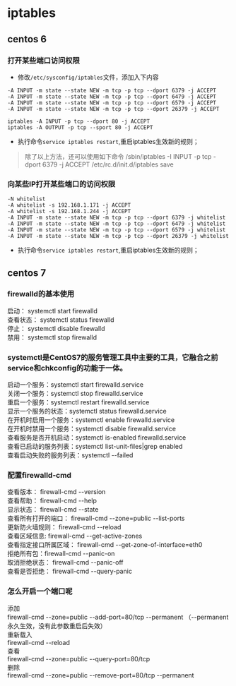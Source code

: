 # iptables


## centos 6
### 打开某些端口访问权限

* 修改``/etc/sysconfig/iptables``文件，添加入下内容

```
-A INPUT -m state --state NEW -m tcp -p tcp --dport 6379 -j ACCEPT
-A INPUT -m state --state NEW -m tcp -p tcp --dport 6479 -j ACCEPT
-A INPUT -m state --state NEW -m tcp -p tcp --dport 6579 -j ACCEPT
-A INPUT -m state --state NEW -m tcp -p tcp --dport 26379 -j ACCEPT
```

```
iptables -A INPUT -p tcp --dport 80 -j ACCEPT
iptables -A OUTPUT -p tcp --sport 80 -j ACCEPT
```
* 执行命令``service iptables restart``,重启iptables生效新的规则；

> 除了以上方法，还可以使用如下命令
> /sbin/iptables -I INPUT -p tcp -dport 6379 -j ACCEPT
> /etc/rc.d/init.d/iptables save

### 向某些IP打开某些端口的访问权限

```
-N whitelist
-A whitelist -s 192.168.1.171 -j ACCEPT
-A whitelist -s 192.168.1.244 -j ACCEPT
-A INPUT -m state --state NEW -m tcp -p tcp --dport 6379 -j whitelist
-A INPUT -m state --state NEW -m tcp -p tcp --dport 6479 -j whitelist
-A INPUT -m state --state NEW -m tcp -p tcp --dport 6579 -j whitelist
-A INPUT -m state --state NEW -m tcp -p tcp --dport 26379 -j whitelist
```

* 执行命令``service iptables restart``,重启iptables生效新的规则；


## centos 7

### firewalld的基本使用
启动： systemctl start firewalld  
查看状态： systemctl status firewalld   
停止： systemctl disable firewalld  
禁用： systemctl stop firewalld  
 
### systemctl是CentOS7的服务管理工具中主要的工具，它融合之前service和chkconfig的功能于一体。  
启动一个服务：systemctl start firewalld.service  
关闭一个服务：systemctl stop firewalld.service  
重启一个服务：systemctl restart firewalld.service  
显示一个服务的状态：systemctl status firewalld.service  
在开机时启用一个服务：systemctl enable firewalld.service  
在开机时禁用一个服务：systemctl disable firewalld.service  
查看服务是否开机启动：systemctl is-enabled firewalld.service  
查看已启动的服务列表：systemctl list-unit-files|grep enabled  
查看启动失败的服务列表：systemctl --failed  

### 配置firewalld-cmd

查看版本： firewall-cmd --version  
查看帮助： firewall-cmd --help  
显示状态： firewall-cmd --state  
查看所有打开的端口： firewall-cmd --zone=public --list-ports  
更新防火墙规则： firewall-cmd --reload  
查看区域信息:  firewall-cmd --get-active-zones  
查看指定接口所属区域： firewall-cmd --get-zone-of-interface=eth0  
拒绝所有包：firewall-cmd --panic-on  
取消拒绝状态： firewall-cmd --panic-off  
查看是否拒绝： firewall-cmd --query-panic  
 
### 怎么开启一个端口呢

添加  
firewall-cmd --zone=public --add-port=80/tcp --permanent    （--permanent永久生效，没有此参数重启后失效）  
重新载入  
firewall-cmd --reload  
查看  
firewall-cmd --zone=public --query-port=80/tcp  
删除  
firewall-cmd --zone=public --remove-port=80/tcp --permanent  
